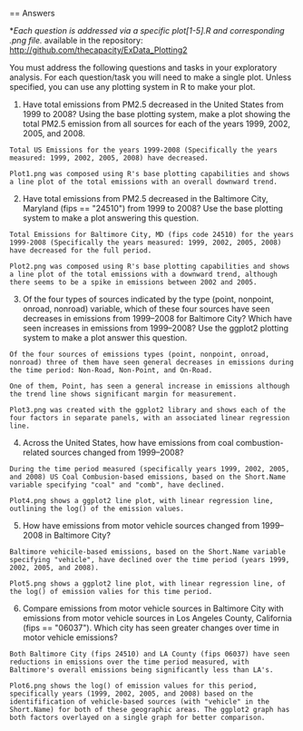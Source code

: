 == Answers

**Each question is addressed via a specific plot[1-5].R and corresponding *.png file.** available in the repository: http://github.com/thecapacity/ExData_Plotting2

You must address the following questions and tasks in your exploratory analysis. For each question/task you will need to make a single plot. Unless specified, you can use any plotting system in R to make your plot.

1. Have total emissions from PM2.5 decreased in the United States from 1999 to 2008? Using the base plotting system, make a plot showing the total PM2.5 emission from all sources for each of the years 1999, 2002, 2005, and 2008.

```
Total US Emissions for the years 1999-2008 (Specifically the years measured: 1999, 2002, 2005, 2008) have decreased.

Plot1.png was composed using R's base plotting capabilities and shows a line plot of the total emissions with an overall downward trend.
```

2. Have total emissions from PM2.5 decreased in the Baltimore City, Maryland (fips == "24510") from 1999 to 2008? Use the base plotting system to make a plot answering this question.

```
Total Emissions for Baltimore City, MD (fips code 24510) for the years 1999-2008 (Specifically the years measured: 1999, 2002, 2005, 2008) have decreased for the full period.

Plot2.png was composed using R's base plotting capabilities and shows a line plot of the total emissions with a downward trend, although there seems to be a spike in emissions between 2002 and 2005.
```

3. Of the four types of sources indicated by the type (point, nonpoint, onroad, nonroad) variable, which of these four sources have seen decreases in emissions from 1999–2008 for Baltimore City? Which have seen increases in emissions from 1999–2008? Use the ggplot2 plotting system to make a plot answer this question.

```
Of the four sources of emissions types (point, nonpoint, onroad, nonroad) three of them have seen general decreases in emissions during the time period: Non-Road, Non-Point, and On-Road.

One of them, Point, has seen a general increase in emissions although the trend line shows significant margin for measurement. 

Plot3.png was created with the ggplot2 library and shows each of the four factors in separate panels, with an associated linear regression line.
```

4. Across the United States, how have emissions from coal combustion-related sources changed from 1999–2008?

```
During the time period measured (specifically years 1999, 2002, 2005, and 2008) US Coal Combusion-based emissions, based on the Short.Name variable specifying "coal" and "comb", have declined.

Plot4.png shows a ggplot2 line plot, with linear regression line, outlining the log() of the emission values.
```

5. How have emissions from motor vehicle sources changed from 1999–2008 in Baltimore City?

```
Baltimore vehicile-based emissions, based on the Short.Name variable specifying "vehicle", have declined over the time period (years 1999, 2002, 2005, and 2008).

Plot5.png shows a ggplot2 line plot, with linear regression line, of the log() of emission valies for this time period.
```

6. Compare emissions from motor vehicle sources in Baltimore City with emissions from motor vehicle sources in Los Angeles County, California (fips == "06037"). Which city has seen greater changes over time in motor vehicle emissions?

```
Both Baltimore City (fips 24510) and LA County (fips 06037) have seen reductions in emissions over the time period measured, with Baltimore's overall emissions being significantly less than LA's.

Plot6.png shows the log() of emission values for this period, specifically years (1999, 2002, 2005, and 2008) based on the identifification of vehicle-based sources (with "vehicle" in the Short.Name) for both of these geographic areas. The ggplot2 graph has both factors overlayed on a single graph for better comparison.
```

